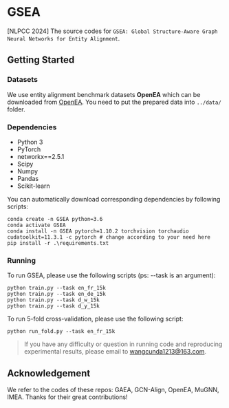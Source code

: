 # GSEA

[NLPCC 2024] The source codes for `GSEA: Global Structure-Aware Graph Neural Networks for Entity Alignment`.

## Getting Started

### Datasets
We use entity alignment benchmark datasets **OpenEA** which can be downloaded from [OpenEA](https://github.com/nju-websoft/OpenEA). You need to put the prepared data into `../data/` folder.

### Dependencies
+ Python 3
+ PyTorch
+ networkx==2.5.1
+ Scipy
+ Numpy
+ Pandas
+ Scikit-learn

You can automatically download corresponding dependencies by following scripts:
```
conda create -n GSEA python=3.6
conda activate GSEA
conda install -n GSEA pytorch=1.10.2 torchvision torchaudio cudatoolkit=11.3.1 -c pytorch # change according to your need here
pip install -r .\requirements.txt
```

### Running
To run GSEA, please use the following scripts (ps: --task is an argument):
```
python train.py --task en_fr_15k
python train.py --task en_de_15k
python train.py --task d_w_15k
python train.py --task d_y_15k
```

To run 5-fold cross-validation, please use the following script:
```
python run_fold.py --task en_fr_15k
```


> If you have any difficulty or question in running code and reproducing experimental results, please email to wangcunda1213@163.com.

## Acknowledgement
We refer to the codes of these repos: GAEA, GCN-Align, OpenEA, MuGNN, IMEA. Thanks for their great contributions!
